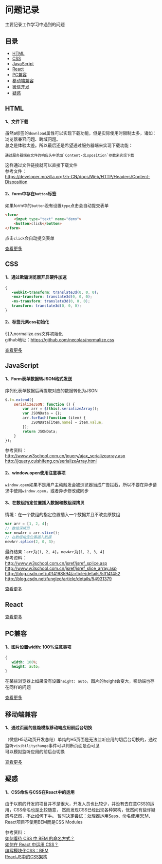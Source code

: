 问题记录
====
主要记录工作学习中遇到的问题  

目录
----
* [HTML](#html)
* [CSS](#css)
* [JavaScript](#javascript)
* [React](#react)
* [PC兼容](#pc兼容)
* [移动端兼容](#移动端兼容)
* [微信开发](./微信/weinxin.md)
* [疑惑](#疑惑)

HTML
----
#### 1、文件下载
虽然a标签的`download`属性可以实现下载功能，但是实际使用时限制太多，诸如：浏览器兼容问题、跨域问题。  
总之是体验太差。所以最后还是希望通过服务器端来实现下载功能：  
    
    通过服务器端在文件的响应头中添加`Content-disposition`参数来实现下载  

这样通过文件链接就可以直接下载文件  
参考文件：  
<https://developer.mozilla.org/zh-CN/docs/Web/HTTP/Headers/Content-Disposition>

#### 2、form中存在`button`标签
如果form中的`button`没有设置`type`点击会自动提交表单
```html
<form>
    <input type="text" name="demo">
    <button>click</button>
</form>
```
点击`click`会自动提交表单

[查看更多](HTML/html.md)

CSS
----
#### 1、通过欺骗浏览器开启硬件加速
```css
{
   -webkit-transform: translate3d(0, 0, 0);
   -moz-transform: translate3d(0, 0, 0);
   -ms-transform: translate3d(0, 0, 0);
   transform: translate3d(0, 0, 0);
}
```
#### 2、标签元素css初始化
引入normalize.css文件初始化    
github地址：<https://github.com/necolas/normalize.css>

[查看更多](CSS/css.md)

JavaScript
----
#### 1、Form表单数据转JSON格式发送
序列化表单数据后再提取对应的数据转化为JSON
```javascript
$.fn.extend({
    serializeJSON: function () {
        var arr = $(this).serializeArray();
        var JSONData = {};
        arr.forEach(function (item) {
            JSONData[item.name] = item.value;
        });
        return JSONData;
    }
});
```
参考资料：  
<http://www.w3school.com.cn/jquery/ajax_serializearray.asp>
<http://jquery.cuishifeng.cn/serializeArray.html>

#### 2、window.open使用注意事项
`window.open`如果不是用户主动触发会被浏览器当成广告拦截，所以不要在异步请求中使用`window.open`，或者异步修改成同步  

#### 3、在数组指定位置插入数据和数组深拷贝
情境：在一个数组的指定位置插入一个数据并且不改变原数组
```javascript
var arr = [1, 2, 4];
// 数组深拷贝
var newArr = arr.slice();
// 在数组指定位置插入数据
newArr.splice(2, 0, 3);
```
最终结果：`arr`为`[1, 2, 4]`，`newArr`为`[1, 2, 3, 4]`  
参考资料：  
<http://www.w3school.com.cn/jsref/jsref_splice.asp>
<http://www.w3school.com.cn/jsref/jsref_slice_array.asp>
<http://blog.csdn.net/u014168594/article/details/53141452>
<http://blog.csdn.net/fungleo/article/details/54931379>

[查看更多](JavaScript/javascript.md)

React
----

[查看更多](React/react.md)

PC兼容
----
#### 1、图片设置width: 100%注意事项
```css
{
   width: 100%;
   height: auto;
}
```
在某些浏览器上如果没有设置`height: auto`，图片的height会变大，移动端也存在同样的问题

[查看更多](PC兼容/pc.md)

移动端兼容
----
#### 1、通过页面的显隐模拟移动端应用前后台切换
（微信H5活动页开发总结）单纯的H5页面是无法监听应用的切后台切换的，通过监听`visibilitychange`事件可以判断页面是否可见   
可以模拟监听应用的前后台切换

[查看更多](移动端兼容/mobile.md)

疑惑
----
#### 1、CSS命名与CSS在React中的运用 
由于以前的开发的项目并不是很大，开发人员也比较少，并没有去在意CSS的运用，CSS命名也是比较随意， 
然而发现CSS已经出现各种架构，恍然间有些许疑惑与茫然，不止如何下手。 
暂时决定尝试：处理器运用Sass、命名使用BEM、React项目不使用BEM而是CSS Modules 

参考资料：   
[如何看待 CSS 中 BEM 的命名方式？](https://www.zhihu.com/question/21935157)    
[如何在 React 中运用 CSS？](https://www.zhihu.com/question/30757566)   
[编写模块化CSS：BEM](http://www.w3cplus.com/css/css-architecture-1.html)  
[ReactJS中的CSS架构](http://www.infoq.com/cn/news/2017/08/ReactJS-CSS)



